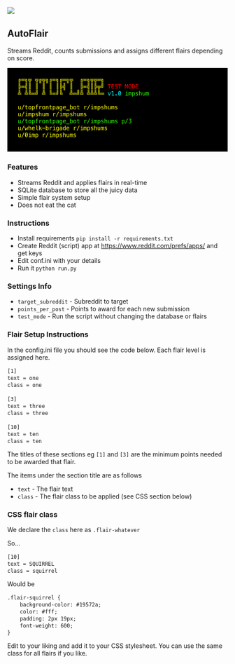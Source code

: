 ![](https://recycledrobot.co.uk/reddit_git.jpg)

## AutoFlair

Streams Reddit, counts submissions and assigns different flairs depending on score.

![](ss.jpg)

### Features

-   Streams Reddit and applies flairs in real-time
-   SQLite database to store all the juicy data
-   Simple flair system setup
-   Does not eat the cat

### Instructions

-   Install requirements `pip install -r requirements.txt`
-   Create Reddit (script) app at <https://www.reddit.com/prefs/apps/> and get keys
-   Edit conf.ini with your details
-   Run it `python run.py`

### Settings Info

-   `target_subreddit` - Subreddit to target
-   `points_per_post` - Points to award for each new submission
-   `test_mode` - Run the script without changing the database or flairs

### Flair Setup Instructions

In the config.ini file you should see the code below. Each flair level is assigned here.

    [1]
    text = one
    class = one

    [3]
    text = three
    class = three

    [10]
    text = ten
    class = ten

The titles of these sections eg `[1]` and `[3]` are the minimum points needed to be awarded that flair.

The items under the section title are as follows

-   `text` - The flair text
-   `class` - The flair class to be applied (see CSS section below)

### CSS flair class

We declare the `class` here as `.flair-whatever`

So...

    [10]
    text = SQUIRREL
    class = squirrel

Would be

    .flair-squirrel {
        background-color: #19572a;
        color: #fff;
        padding: 2px 19px;
        font-weight: 600;
    }

Edit to your liking and add it to your CSS stylesheet. You can use the same class for all flairs if you like.
